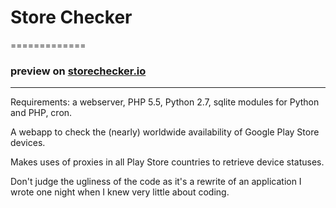 # Store Checker 
=============
### preview on [storechecker.io](http://storechecker.io)
-------------
Requirements: a webserver, PHP 5.5, Python 2.7, sqlite modules for Python and PHP, cron.

A webapp to check the (nearly) worldwide availability of Google Play Store devices.

Makes uses of proxies in all Play Store countries to retrieve device statuses.

Don't judge the ugliness of the code as it's a rewrite of an application I wrote one night when I knew very little about coding.
